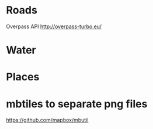 # Roads

Overpass API
http://overpass-turbo.eu/

  <!--
  This is an example Overpass query.
  Try it out by pressing the Run button above!
  You can find more examples with the Load tool.
  -->
  <query type="way">
    <has-kv k="highway"/>
    <bbox-query {{bbox}}/><!--this is auto-completed with the
                     current map view coordinates.-->
  </query>
  <!-- added by auto repair -->
  <union>
    <item/>
    <recurse type="down"/>
  </union>
  <!-- end of auto repair -->
  <print/>
  
# Water

  <!--
  This is an example Overpass query.
  Try it out by pressing the Run button above!
  You can find more examples with the Load tool.
  -->
  <query type="way">
    <has-kv k="natural" v="water"/>
    <bbox-query {{bbox}}/><!--this is auto-completed with the
                     current map view coordinates.-->
  </query>
  <!-- added by auto repair -->
  <union>
    <item/>
    <recurse type="down"/>
  </union>
  <!-- end of auto repair -->
  <print/>
  
# Places

  <query type="node">
    <has-kv k="place" />    
    <bbox-query {{bbox}}/>
  </query>
  <print/>
  
# mbtiles to separate png files

https://github.com/mapbox/mbutil